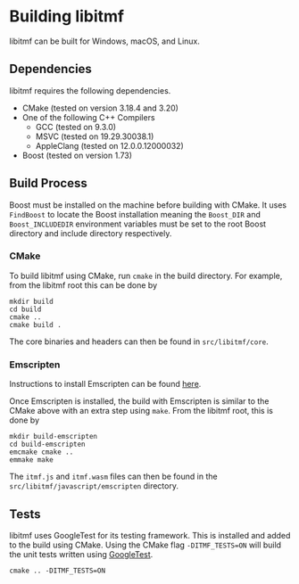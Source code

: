 # Building libitmf

libitmf can be built for Windows, macOS, and Linux.

## Dependencies  

libitmf requires the following dependencies.  
 * CMake (tested on version 3.18.4 and 3.20)  
 * One of the following C++ Compilers  
   * GCC (tested on 9.3.0)   
   * MSVC (tested on 19.29.30038.1)  
   * AppleClang (tested on 12.0.0.12000032)  
 * Boost (tested on version 1.73) 

## Build Process  

Boost must be installed on the machine before building with CMake. It uses `FindBoost` to locate the Boost installation meaning the `Boost_DIR` and `Boost_INCLUDEDIR` environment variables must be set to the root Boost directory and include directory respectively.

### CMake
To build libitmf using CMake, run `cmake` in the build directory. For example, from the libitmf root this can be done by
```
mkdir build
cd build
cmake ..
cmake build .
```
The core binaries and headers can then be found in `src/libitmf/core`.

### Emscripten

Instructions to install Emscripten can be found [here](https://emscripten.org/docs/getting_started/downloads.html).

Once Emscripten is installed, the build with Emscripten is similar to the CMake above with an extra step using `make`. From the libitmf root, this is done by
```
mkdir build-emscripten
cd build-emscripten
emcmake cmake ..
emmake make
```

The `itmf.js` and `itmf.wasm` files can then be found in the `src/libitmf/javascript/emscripten` directory.

## Tests

libitmf uses GoogleTest for its testing framework. This is installed and added to the build using CMake. Using the CMake flag `-DITMF_TESTS=ON` will build the unit tests written using [GoogleTest](https://github.com/google/googletest). 
```
cmake .. -DITMF_TESTS=ON
```
